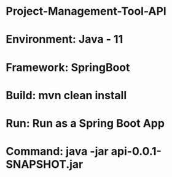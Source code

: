 # Project-Management-Tool-API


#  Environment: Java - 11
#  Framework: SpringBoot
#  Build: mvn clean install
#  Run: Run as a Spring Boot App
#  Command: java -jar api-0.0.1-SNAPSHOT.jar
 
